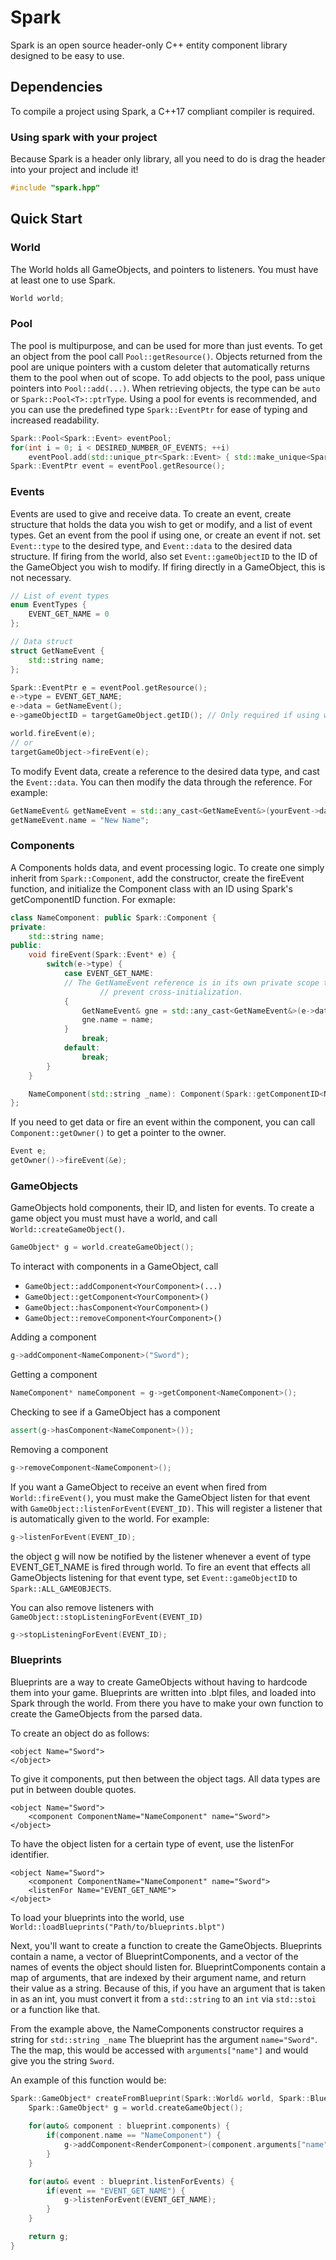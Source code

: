 # Spark

Spark is an open source header-only C++ entity component library designed to be easy to use.

## Dependencies
To compile a project using Spark, a C++17 compliant compiler is required.

### Using spark with your project
Because Spark is a header only library, all you need to do is drag the header into your project and include it!
```c++
#include "spark.hpp"
```

## Quick Start

### World
The World holds all GameObjects, and pointers to listeners. You must have at least one to use Spark.
```c++
World world;
```

### Pool
The pool is multipurpose, and can be used for more than just events. To get an object from the pool call `Pool::getResource()`. Objects returned from the pool are unique pointers with a custom deleter that automatically returns them to the pool when out of scope. To add objects to the pool, pass unique pointers into `Pool::add(...)`. When retrieving objects, the type can be `auto` or `Spark::Pool<T>::ptrType`. Using a pool for events is recommended, and you can use the predefined type `Spark::EventPtr` for ease of typing and increased readability.

```c++
Spark::Pool<Spark::Event> eventPool;
for(int i = 0; i < DESIRED_NUMBER_OF_EVENTS; ++i)
	eventPool.add(std::unique_ptr<Spark::Event> { std::make_unique<Spark::Event>() });
Spark::EventPtr event = eventPool.getResource();
```

### Events
Events are used to give and receive data. To create an event, create structure that holds the data you wish to get or modify, and a list of event types. Get an event from the pool if using one, or create an event if not. set `Event::type` to the desired type, and `Event::data` to the desired data structure. If firing from the world, also set `Event::gameObjectID` to the ID of the GameObject you wish to modify. If firing directly in a GameObject, this is not necessary. 

```c++
// List of event types
enum EventTypes {
	EVENT_GET_NAME = 0
};

// Data struct
struct GetNameEvent {
	std::string name;
};

Spark::EventPtr e = eventPool.getResource();
e->type = EVENT_GET_NAME;
e->data = GetNameEvent();
e->gameObjectID = targetGameObject.getID(); // Only required if using world.fireEvent();

world.fireEvent(e);
// or
targetGameObject->fireEvent(e);
```
To modify Event data, create a reference to the desired data type, and cast the `Event::data`. You can then modify the data through the reference. For example:
```c++
GetNameEvent& getNameEvent = std::any_cast<GetNameEvent&>(yourEvent->data);
getNameEvent.name = "New Name";
```

### Components
A Components holds data, and event processing logic. To create one simply inherit from `Spark::Component`, add the constructor, create the fireEvent function, and initialize the Component class with an ID using Spark's getComponentID function. For exmaple:

```c++
class NameComponent: public Spark::Component {
private:
	std::string name;
public:
	void fireEvent(Spark::Event* e) {
		switch(e->type) {
			case EVENT_GET_NAME:
			// The GetNameEvent reference is in its own private scope to
            		// prevent cross-initialization.
			{
				GetNameEvent& gne = std::any_cast<GetNameEvent&>(e->data);
				gne.name = name;
			}
				break;
			default:
				break;
		}
	}

	NameComponent(std::string _name): Component(Spark::getComponentID<NameComponent>()), name(_name) { }
};
```

If you need to get data or fire an event within the component, you can call `Component::getOwner()` to get a pointer to the owner.
```c++
Event e;
getOwner()->fireEvent(&e);
```

### GameObjects
GameObjects hold components, their ID, and listen for events. To create a game object you must must have a world, and call `World::createGameObject()`.
```c++
GameObject* g = world.createGameObject();
```
To interact with components in a GameObject, call
* `GameObject::addComponent<YourComponent>(...)`
* `GameObject::getComponent<YourComponent>()`
* `GameObject::hasComponent<YourComponent>()`
* `GameObject::removeComponent<YourComponent>()`

Adding a component
```c++
g->addComponent<NameComponent>("Sword");
```
Getting a component
```c++
NameComponent* nameComponent = g->getComponent<NameComponent>();
```
Checking to see if a GameObject has a component
```c++
assert(g->hasComponent<NameComponent>());
```
Removing a component 
```c++
g->removeComponent<NameComponent>();
```
If you want a GameObject to receive an event when fired from `World::fireEvent()`, you must make the GameObject listen for that event with `GameObject::listenForEvent(EVENT_ID)`. This will register a listener that is automatically given to the world. For example:
```c++
g->listenForEvent(EVENT_ID);
```
the object g will now be notified by the listener whenever a event of type EVENT_GET_NAME is fired through world. To fire an event that effects all GameObjects listening for that event type, set `Event::gameObjectID` to `Spark::ALL_GAMEOBJECTS`.

You can also remove listeners with `GameObject::stopListeningForEvent(EVENT_ID)`
```c++
g->stopListeningForEvent(EVENT_ID);
```

### Blueprints
Blueprints are a way to create GameObjects without having to hardcode them into your game. Blueprints are written into .blpt files, and loaded into Spark through the world. From there you have to make your own function to create the GameObjects from the parsed data.

To create an object do as follows:
```
<object Name="Sword">
</object>
```
To give it components, put then between the object tags. All data types are put in between double quotes.
```
<object Name="Sword">
	<component ComponentName="NameComponent" name="Sword">
</object>
```
To have the object listen for a certain type of event, use the listenFor identifier.
```
<object Name="Sword">
	<component ComponentName="NameComponent" name="Sword">
	<listenFor Name="EVENT_GET_NAME">
</object>
```
To load your blueprints into the world, use `World::loadBlueprints("Path/to/blueprints.blpt")`

Next, you'll want to create a function to create the GameObjects. Blueprints contain a name, a vector of BlueprintComponents, and a vector of the names of events the object should listen for. BlueprintComponents contain a map of arguments, that are indexed by their argument name, and return their value as a string. Because of this, if you have an argument that is taken in as an int, you must convert it from a `std::string` to an `int` via `std::stoi` or a function like that. 

From the example above, the NameComponents constructor requires a string for `std::string _name` The blueprint has the argument `name="Sword"`. The the map, this would be accessed with `arguments["name"]` and would give you the string `Sword`.

An example of this function would be:
```c++
Spark::GameObject* createFromBlueprint(Spark::World& world, Spark::Blueprint blueprint) {
	Spark::GameObject* g = world.createGameObject();
    
	for(auto& component : blueprint.components) {
		if(component.name == "NameComponent") {
			g->addComponent<RenderComponent>(component.arguments["name"]);
		}
	}

	for(auto& event : blueprint.listenForEvents) {
		if(event == "EVENT_GET_NAME") {
			g->listenForEvent(EVENT_GET_NAME);
		}
	}

	return g;
}
```
